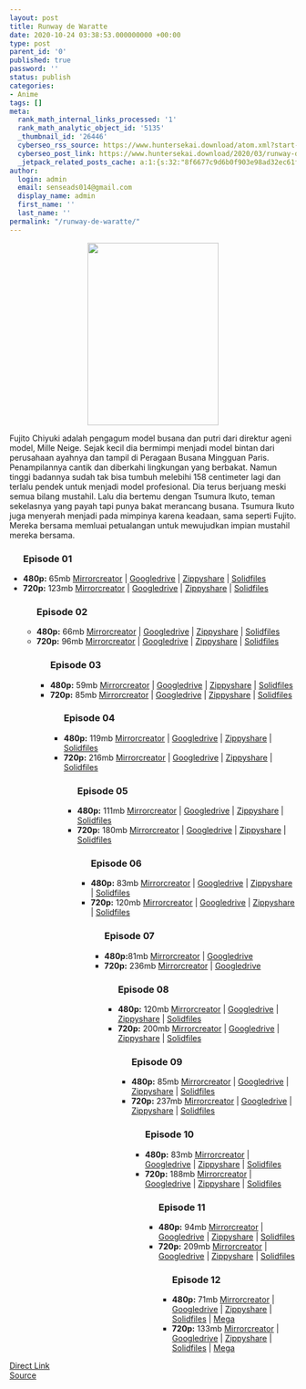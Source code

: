 ```yaml
---
layout: post
title: Runway de Waratte
date: 2020-10-24 03:38:53.000000000 +00:00
type: post
parent_id: '0'
published: true
password: ''
status: publish
categories:
- Anime
tags: []
meta:
  rank_math_internal_links_processed: '1'
  rank_math_analytic_object_id: '5135'
  _thumbnail_id: '26446'
  cyberseo_rss_source: https://www.huntersekai.download/atom.xml?start-index=151&max-results=150
  cyberseo_post_link: https://www.huntersekai.download/2020/03/runway-de-waratte.html
  _jetpack_related_posts_cache: a:1:{s:32:"8f6677c9d6b0f903e98ad32ec61f8deb";a:2:{s:7:"expires";i:1653332254;s:7:"payload";a:3:{i:0;a:1:{s:2:"id";i:26108;}i:1;a:1:{s:2:"id";i:26162;}i:2;a:1:{s:2:"id";i:26136;}}}}
author:
  login: admin
  email: senseads014@gmail.com
  display_name: admin
  first_name: ''
  last_name: ''
permalink: "/runway-de-waratte/"
---
```

<p> <a class="popup" data-target="40392"></a>
<div class="separator" style="clear: both; text-align: center;"><a href="https://2.bp.blogspot.com/-2_nResYimf8/Xq-6eHS5LxI/AAAAAAAAC68/U_goa9bCv6kaExW312ZDAqNu_wKlOlI3wCLcBGAsYHQ/s1600/Runway.jpg" imageanchor="1"><img border="0" src="{{ site.baseurl }}/assets/2020/10/Runway.jpg" width="230" height="320" data-original-width="431" data-original-height="600" /></a></div>
<p>Fujito Chiyuki adalah pengagum model busana dan putri dari direktur ageni model, Mille Neige. Sejak kecil dia bermimpi menjadi model bintan dari perusahaan ayahnya dan tampil di Peragaan Busana Mingguan Paris. Penampilannya cantik dan diberkahi lingkungan yang berbakat. Namun tinggi badannya sudah tak bisa tumbuh melebihi 158 centimeter lagi dan terlalu pendek untuk menjadi model profesional. Dia terus berjuang meski semua bilang mustahil. Lalu dia bertemu dengan Tsumura Ikuto, teman sekelasnya yang payah tapi punya bakat merancang busana. Tsumura Ikuto juga menyerah menjadi pada mimpinya karena keadaan, sama seperti Fujito. Mereka bersama memluai petualangan untuk mewujudkan impian mustahil mereka bersama. <a name="more"></a>
<div class="dl">
<ul />
<h3>Episode 01</h3>
<li><b>480p:</b> <span id="size">65mb</span> <a href="https://safeku.com/4gYF4N">Mirrorcreator</a> | <a href="https://safeku.com/RDGf">Googledrive</a> | <a href="https://safeku.com/xInRAw">Zippyshare</a> | <a href="https://safeku.com/Ca9c">Solidfiles</a></li>
<li><b>720p:</b> <span id="size">123mb</span> <a href="https://safeku.com/qBdB">Mirrorcreator</a> | <a href="https://safeku.com/tNaALTq">Googledrive</a> | <a href="https://safeku.com/dlHoQOk6">Zippyshare</a> | <a href="https://safeku.com/YCym8">Solidfiles</a></li>
<ul />
<h3>Episode 02</h3>
<li><b>480p:</b> <span id="size">66mb</span> <a href="https://safeku.com/qw6dgOU">Mirrorcreator</a> | <a href="https://safeku.com/2xRewBV">Googledrive</a> | <a href="https://safeku.com/WPtIT9">Zippyshare</a> | <a href="https://safeku.com/stkgacH">Solidfiles</a></li>
<li><b>720p:</b> <span id="size">96mb</span> <a href="https://safeku.com/Op1Mz1">Mirrorcreator</a> | <a href="https://safeku.com/3voRqwYp">Googledrive</a> | <a href="https://safeku.com/dfvHwkwI">Zippyshare</a> | <a href="https://safeku.com/29Nr">Solidfiles</a></li>
<ul />
<h3>Episode 03</h3>
<li><b>480p:</b> <span id="size">59mb</span> <a href="https://safeku.com/vXNBLd3">Mirrorcreator</a> | <a href="https://safeku.com/5c2ABV7O">Googledrive</a> | <a href="https://safeku.com/d94yAfHP">Zippyshare</a> | <a href="https://safeku.com/3KTj4rK6">Solidfiles</a></li>
<li><b>720p:</b> <span id="size">85mb</span> <a href="https://safeku.com/HuyqKdZE">Mirrorcreator</a> | <a href="https://safeku.com/ihtk">Googledrive</a> | <a href="https://safeku.com/gaA96">Zippyshare</a> | <a href="https://safeku.com/QJRR">Solidfiles</a></li>
<ul />
<h3>Episode 04</h3>
<li><b>480p:</b> <span id="size">119mb</span> <a href="https://safeku.com/vCqnZ5">Mirrorcreator</a> | <a href="https://safeku.com/16KbmH">Googledrive</a> | <a href="https://safeku.com/K3kDn0m2">Zippyshare</a> | <a href="https://safeku.com/eS7F6">Solidfiles</a></li>
<li><b>720p:</b> <span id="size">216mb</span> <a href="https://safeku.com/MiK6IEQ">Mirrorcreator</a> | <a href="https://safeku.com/Mndi">Googledrive</a> | <a href="https://safeku.com/k5Ng5zaX">Zippyshare</a> | <a href="https://safeku.com/OEluB1">Solidfiles</a></li>
<ul />
<h3>Episode 05</h3>
<li><b>480p:</b> <span id="size">111mb</span> <a href="https://safeku.com/oKvOFiJd">Mirrorcreator</a> | <a href="https://safeku.com/rzimnDu">Googledrive</a> | <a href="https://safeku.com/LtxS">Zippyshare</a> | <a href="https://safeku.com/Opct">Solidfiles</a></li>
<li><b>720p:</b> <span id="size">180mb</span> <a href="https://safeku.com/3IeF">Mirrorcreator</a> | <a href="https://safeku.com/a5mGvz">Googledrive</a> | <a href="https://safeku.com/G09Uslg">Zippyshare</a> | <a href="https://safeku.com/Gyvg4ky">Solidfiles</a></li>
<ul />
<h3>Episode 06</h3>
<li><b>480p:</b> <span id="size">83mb</span> <a href="https://safeku.com/J1Yh0W">Mirrorcreator</a> | <a href="https://safeku.com/J1Yh0W">Googledrive</a> | <a href="https://safeku.com/dcuok6">Zippyshare</a> | <a href="https://safeku.com/F6le">Solidfiles</a></li>
<li><b>720p:</b> <span id="size">120mb</span> <a href="https://safeku.com/QgI3OeQ6">Mirrorcreator</a> | <a href="https://safeku.com/VSgA">Googledrive</a> | <a href="https://safeku.com/qeiurh">Zippyshare</a> | <a href="https://safeku.com/b5Rdv">Solidfiles</a></li>
<ul />
<h3>Episode 07</h3>
<li><b>480p:</b><span id="size">81mb</span> <a href="https://safeku.com/5Lm4">Mirrorcreator</a> | <a href="https://safeku.com/cD1hS8y">Googledrive</a></li>
<li><b>720p:</b> <span id="size">236mb</span> <a href="https://safeku.com/V72E2">Mirrorcreator</a> | <a href="https://safeku.com/x5vIjd82">Googledrive</a></li>
<ul />
<h3>Episode 08</h3>
<li><b>480p:</b> <span id="size">120mb</span> <a href="https://semawur.com/lrZ">Mirrorcreator</a> | <a href="https://semawur.com/D5R">Googledrive</a> | <a href="https://semawur.com/18Glg5Ur">Zippyshare</a> | <a href="https://semawur.com/okZGm">Solidfiles</a></li>
<li><b>720p:</b> <span id="size">200mb</span> <a href="https://semawur.com/rH0rcrR">Mirrorcreator</a> | <a href="https://semawur.com/yShDQ1OmAiQ">Googledrive</a> | <a href="https://semawur.com/WfHU">Zippyshare</a> | <a href="https://semawur.com/guHP8q">Solidfiles</a></li>
<ul />
<h3>Episode 09</h3>
<li><b>480p:</b> <span id="size">85mb</span> <a href="https://semawur.com/aOv1ujLrhsI">Mirrorcreator</a> | <a href="https://semawur.com/Ycte">Googledrive</a> | <a href="https://semawur.com/DflK">Zippyshare</a> | <a href="https://semawur.com/4h3VQc1IZK">Solidfiles</a></li>
<li><b>720p:</b> <span id="size">237mb</span> <a href="https://semawur.com/F2SbYyiqtb7">Mirrorcreator</a> | <a href="https://semawur.com/77722">Googledrive</a> | <a href="https://semawur.com/206Ty">Zippyshare</a> | <a href="https://semawur.com/JdmgLVRxRz">Solidfiles</a></li>
<ul />
<h3>Episode 10</h3>
<li><b>480p:</b> <span id="size">83mb</span> <a href="https://semawur.com/tdd9SMnP">Mirrorcreator</a> | <a href="https://semawur.com/G7tqnIZQEk">Googledrive</a> | <a href="https://semawur.com/vF33pXxT6">Zippyshare</a> | <a href="https://semawur.com/8rH7jq2">Solidfiles</a></li>
<li><b>720p:</b> <span id="size">188mb</span> <a href="https://semawur.com/Rm5v7Pc4">Mirrorcreator</a> | <a href="https://semawur.com/QDRUd8i6MuH">Googledrive</a> | <a href="https://semawur.com/vz9">Zippyshare</a> | <a href="https://semawur.com/mRZJVFjz5Ag">Solidfiles</a></li>
<ul />
<h3>Episode 11</h3>
<li><b>480p:</b> <span id="size">94mb</span> <a href="https://semawur.com/n43KXiW0b6NR">Mirrorcreator</a> | <a href="https://semawur.com/ASenu">Googledrive</a> | <a href="https://semawur.com/kLAH7uY5HlC">Zippyshare</a> | <a href="https://semawur.com/23Qnh6mjM">Solidfiles</a></li>
<li><b>720p:</b> <span id="size">209mb</span> <a href="https://semawur.com/ps12MC">Mirrorcreator</a> | <a href="https://semawur.com/gjSLUQkK">Googledrive</a> | <a href="https://semawur.com/dLzD5aU4">Zippyshare</a> | <a href="https://semawur.com/pQVtxk">Solidfiles</a></li>
<ul />
<h3>Episode 12</h3>
<li><b>480p:</b> <span id="size">71mb</span> <a href="https://semawur.com/n6Y">Mirrorcreator</a> | <a href="https://semawur.com/VmaIsZtC">Googledrive</a> | <a href="https://semawur.com/HCQt5">Zippyshare</a> | <a href="https://semawur.com/aRAh">Solidfiles</a> | <a href="https://semawur.com/HGVkn">Mega</a></li>
<li><b>720p:</b> <span id="size">133mb</span> <a href="https://semawur.com/Huc1i">Mirrorcreator</a> | <a href="https://semawur.com/TJoEd83ETU">Googledrive</a> | <a href="https://semawur.com/o5h">Zippyshare</a> | <a href="https://semawur.com/1MFYoYl">Solidfiles</a> | <a href="https://semawur.com/Ns1">Mega</a></li>
</div>
<link rel="stylesheet" href="https://cdnjs.cloudflare.com/ajax/libs/font-awesome/4.7.0/css/font-awesome.min.css" />
<div class="divbtn"> <a href="https://handymansurrender.com/fihup8buzv?key=94550f7ce39444073321dde3b8782f97" class="btn"><i class="fa fa-download"></i> Direct Link</a> <br /><a href="https://www.huntersekai.download/2020/03/runway-de-waratte.html">Source</a> </div>
